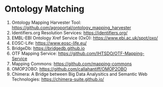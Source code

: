 # Ontology Matching
1. Ontology Mapping Harvester Tool: https://github.com/agroportal/ontology_mapping_harvester
2. Identifiers.org Resolution Services: https://identifiers.org/
3. EMBL-EBI Ontology Xref Service (OxO): https://www.ebi.ac.uk/spot/oxo/
4. EOSC-Life: https://www.eosc-life.eu/
5. BridgeDb: https://bridgedb.github.io
6. OTF Mapping Service: https://github.com/IHTSDO/OTF-Mapping-Service
7. Mapping Commons: https://github.com/mapping-commons
8. OMOP2OBO: https://github.com/callahantiff/OMOP2OBO
9. Chimera: A Bridge between Big Data Analysitics and Semantic Web Technologies: https://chimera-suite.github.io/

